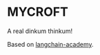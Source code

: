 # MYCROFT
A real dinkum thinkum!

Based on [langchain-academy](https://github.com/langchain-ai/langchain-academy).
